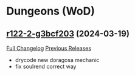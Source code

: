 # <DBM Mod> Dungeons (WoD)

## [r122-2-g3bcf203](https://github.com/DeadlyBossMods/DBM-Dungeons/tree/3bcf20390495fb075a00c1891ae18838ded85695) (2024-03-19)
[Full Changelog](https://github.com/DeadlyBossMods/DBM-Dungeons/compare/r122...3bcf20390495fb075a00c1891ae18838ded85695) [Previous Releases](https://github.com/DeadlyBossMods/DBM-Dungeons/releases)

- drycode new doragosa mechanic  
- fix soulrend correct way  

